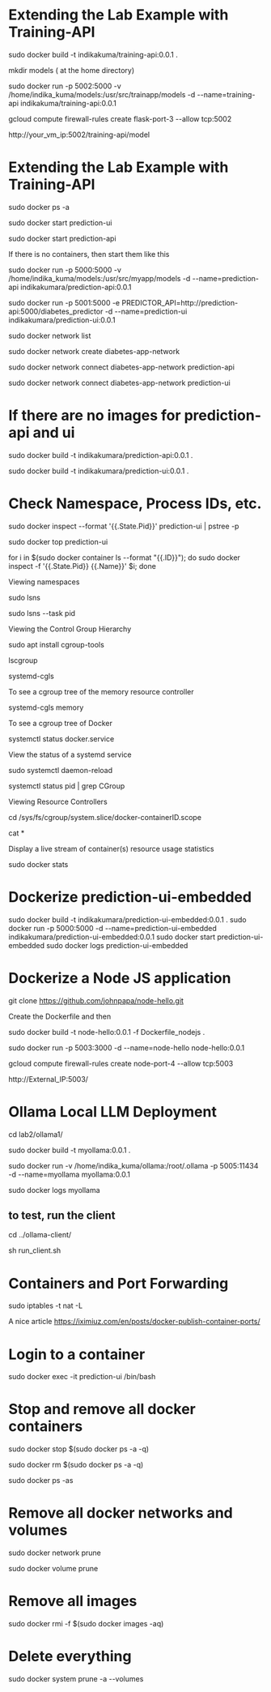 # Extending the Lab Example with Training-API

sudo docker build -t indikakuma/training-api:0.0.1 .

mkdir models  ( at the home directory)

sudo docker run -p  5002:5000 -v /home/indika_kuma/models:/usr/src/trainapp/models -d --name=training-api indikakuma/training-api:0.0.1

gcloud compute firewall-rules create flask-port-3 --allow tcp:5002

http://your_vm_ip:5002/training-api/model

# Extending the Lab Example with Training-API


sudo docker ps -a

sudo docker start prediction-ui

sudo docker start prediction-api

If there is no containers, then start them like this 

sudo docker run -p  5000:5000 -v /home/indika_kuma/models:/usr/src/myapp/models -d --name=prediction-api indikakumara/prediction-api:0.0.1

sudo docker run -p 5001:5000 -e PREDICTOR_API=http://prediction-api:5000/diabetes_predictor -d --name=prediction-ui indikakumara/prediction-ui:0.0.1


sudo docker network list

sudo docker network create diabetes-app-network 

sudo docker network connect diabetes-app-network prediction-api

sudo docker network connect diabetes-app-network prediction-ui

# If there are no images for prediction-api and ui

sudo docker build -t indikakumara/prediction-api:0.0.1 .

sudo docker build -t indikakumara/prediction-ui:0.0.1 .


# Check Namespace, Process IDs, etc.

sudo docker inspect --format '{{.State.Pid}}' prediction-ui | pstree -p 

sudo docker top prediction-ui

for i in $(sudo docker container ls --format "{{.ID}}"); do sudo docker inspect -f '{{.State.Pid}} {{.Name}}' $i; done

Viewing namespaces

sudo lsns 

sudo lsns --task pid

Viewing the Control Group Hierarchy

sudo apt install cgroup-tools

lscgroup 

systemd-cgls

To see a cgroup tree of the memory resource controller

systemd-cgls memory

To see a cgroup tree of Docker

systemctl status docker.service

View the status of a systemd service 

sudo systemctl daemon-reload

systemctl status pid | grep CGroup

Viewing Resource Controllers

cd /sys/fs/cgroup/system.slice/docker-containerID.scope

cat *

Display a live stream of container(s) resource usage statistics

sudo docker stats

# Dockerize prediction-ui-embedded

sudo docker build -t indikakumara/prediction-ui-embedded:0.0.1 .
sudo docker run -p  5000:5000 -d --name=prediction-ui-embedded indikakumara/prediction-ui-embedded:0.0.1
sudo docker start prediction-ui-embedded
sudo docker logs prediction-ui-embedded


# Dockerize a Node JS application

git clone https://github.com/johnpapa/node-hello.git

Create the Dockerfile and then

sudo docker build -t node-hello:0.0.1 -f Dockerfile_nodejs .

sudo docker run -p  5003:3000 -d --name=node-hello node-hello:0.0.1

gcloud compute firewall-rules create node-port-4 --allow tcp:5003

http://External_IP:5003/

# Ollama Local LLM Deployment

cd lab2/ollama1/

sudo docker build -t myollama:0.0.1 .

sudo docker run -v /home/indika_kuma/ollama:/root/.ollama -p 5005:11434 -d --name=myollama myollama:0.0.1

sudo docker logs myollama

## to test, run the client 
cd ../ollama-client/

sh run_client.sh


# Containers and Port Forwarding

sudo iptables -t nat -L

 A nice article https://iximiuz.com/en/posts/docker-publish-container-ports/

# Login to a container

sudo docker exec -it prediction-ui /bin/bash

# Stop and remove all docker containers

sudo docker stop $(sudo docker ps -a -q)

sudo docker rm $(sudo docker ps -a -q)

sudo docker ps -as


# Remove all docker networks and volumes

sudo docker network prune

sudo docker volume prune

# Remove all images

sudo docker rmi -f $(sudo docker images -aq)

# Delete everything

sudo docker system prune -a --volumes
